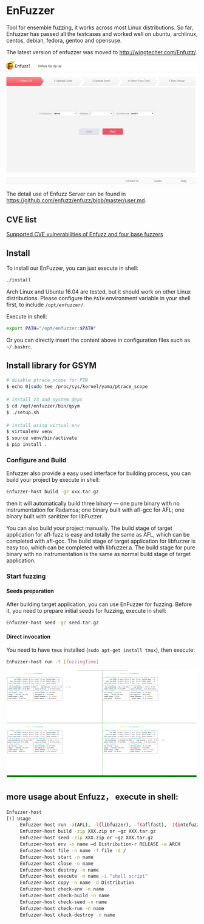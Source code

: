 # EnFuzzer

Tool for ensemble fuzzing, it works across most Linux distributions. So far, Enfuzzer has passed all the testcases and worked well on ubuntu, archlinux, centos, debian, fedora, gentoo and opensuse.

The latest version of enfuzzer was moved to http://wingtecher.com/Enfuzz/.

![image](https://github.com/131250106/enfuzzer/blob/master/example/image/step1.PNG)

The detail use of Enfuzz Server can be found in https://github.com/enfuzz/enfuzz/blob/master/user.md.


## CVE list
[Supported CVE vulnerabilities of Enfuzz and four base fuzzers](https://github.com/enfuzz/enfuzz/blob/master/CVE%20IDs.md)



## Install
To install our EnFuzzer, you can just execute in shell:
```sh
./install
```

Arch Linux and Ubuntu 16.04 are tested, but it should work on other Linux distributions. Please configure the `PATH` environment variable in your shell first, to include `/opt/enfuzzer/`.

Execute in shell:

```sh
export PATH="/opt/enfuzzer:$PATH"
```


Or you can directly insert the content above in configuration files such as `~/.bashrc`.

## Install library for GSYM
```sh
# disable ptrace_scope for PIN
$ echo 0|sudo tee /proc/sys/kernel/yama/ptrace_scope

# install z3 and system deps
$ cd /opt/enfuzzer/bin/qsym
$ ./setup.sh

# install using virtual env
$ virtualenv venv
$ source venv/bin/activate
$ pip install .
```

### Configure and Build

Enfuzzer also provide a easy used interface for building process, you can build your project by execute in shell:
```sh
Enfuzzer-host build -gz xxx.tar.gz
```
then it will automatically build three binary — one pure binary with no instrumentation for Radamsa; one binary built with afl-gcc for AFL; one binary built with sanitizer for libFuzzer.

You can also build your project manually. 
The build stage of target application for afl-fuzz is easy and totally the same as AFL, which can be completed with afl-gcc.
The build stage of target application for libfuzzer is easy too, which can be completed with libfuzzer.a.
The build stage for pure binary with no instrumentation is the same as normal build stage of target application.


### Start fuzzing

#### Seeds preparation

After building target application, you can use EnFuzzer for fuzzing. Before it, you need to prepare initial seeds for fuzzing, execute in shell:
```sh
Enfuzzer-host seed -gz seed.tar.gz
```

#### Direct invocation

You need to have `tmux` installed (`sudo apt-get install tmux`), then execute:

```sh
EnFuzzer-host run -t [fuzzingTime]
```

![image](https://github.com/131250106/enfuzzer/blob/master/example/image/result.png)

## more usage about Enfuzz， execute in shell:
```sh
Enfuzzer-host
[!] Usage
     Enfuzzer-host run -a(AFL), -l(libfuzzer), -f(aflfast), -I(intefuzz), -i(fairfuzz), -r(radamsa), -q(qsym), -t time(s)
     Enfuzzer-host build -zip XXX.zip or –gz XXX.tar.gz
     Enfuzzer-host seed -zip XXX.zip or –gz XXX.tar.gz
     Enfuzzer-host env -n name –d Distribution-r RELEASE -a ARCH
     Enfuzzer-host file -n name -f file -d / 
     Enfuzzer-host start -n name
     Enfuzzer-host close -n name
     Enfuzzer-host destroy -n name
     Enfuzzer-host execute -n name -i "shell script"
     Enfuzzer-host copy -n name -d Distribution
     Enfuzzer-host check-env -n name
     Enfuzzer-host check-build -n name
     Enfuzzer-host check-seed -n name
     Enfuzzer-host check-run -n name
     Enfuzzer-host check-destroy -n name
```


